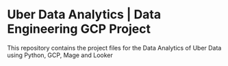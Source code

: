 # Uber Data Analytics | Data Engineering GCP Project
 This repository contains the project files for the Data Analytics of Uber Data using Python, GCP, Mage and Looker
